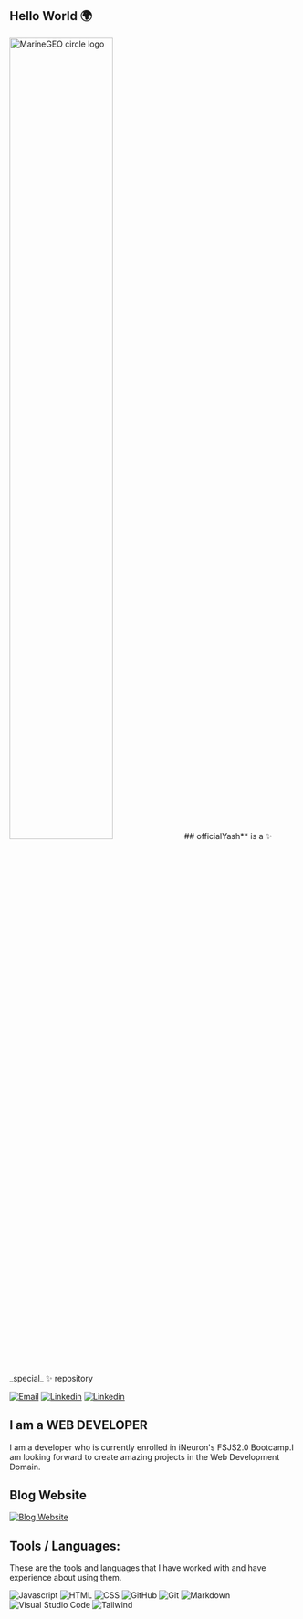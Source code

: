 ## Hello World 🌍

<img src="http://studiopixel.in/wp-content/uploads/2017/11/senior-front-end-developer-openings-1.gif" alt="MarineGEO circle logo" width="60%">
## officialYash** is a ✨ _special_ ✨ repository

<a href="mailto:Yasha3262@gmail.com"><img alt="Email" src="https://img.shields.io/badge/Email-Mail%20Me-brightgreen?style=flat-square&logo=gmail"></a>
<a href="https://www.linkedin.com/in/yash-arora-b15b52108/"><img alt="Linkedin" src="https://img.shields.io/badge/Linkedin-Connect%20Me-red?style=flat-square&logo=linkedin"></a>
<a href="https://www.instagram.com/gabru_jawan22/"><img alt="Linkedin" src="https://img.shields.io/badge/Instagram-Follow%20Me-red?style=flat-square&logo=instagram"></a>



## I am a **WEB DEVELOPER** ##
I am a developer who is currently enrolled in iNeuron's FSJS2.0 Bootcamp.I am looking forward to create amazing projects in the Web Development Domain.

## **Blog Website** ##
<a href="https://hashnode.com/@arora158"><img alt="Blog Website" src="https://img.shields.io/badge/Blog-Visit%20It-yellow?style=flat-square&logo=hashnode"></a>

 ## Tools / Languages:

These are the tools and languages that I have worked with and have experience about using them.

![Javascript](https://img.shields.io/badge/-Javascript-05122A?style=flat&logo=javascript)
![HTML](https://img.shields.io/badge/-HTML-05122A?style=flat&logo=HTML5)
![CSS](https://img.shields.io/badge/-CSS-05122A?style=flat&logo=CSS3)
![GitHub](https://img.shields.io/badge/-GitHub-05122A?style=flat&logo=github)
![Git](https://img.shields.io/badge/-Git-05122A?style=flat&logo=git)
![Markdown](https://img.shields.io/badge/-Markdown-05122A?style=flat&logo=markdown)
![Visual Studio Code](https://img.shields.io/badge/-Visual%20Studio%20Code-05122A?style=flat&logo=visual-studio-code&logoColor=007ACC)
![Tailwind](https://img.shields.io/badge/-Tailwind-black?style=flat&logo=tailwindcss&logoColor=007ACC)




<!--
**officialYash/officialYash** is a ✨ _special_ ✨ repository because its `README.md` (this file) appears on your GitHub profile.

Here are some ideas to get you started:

- 🔭 I’m currently working on ...
- 🌱 I’m currently learning ...
- 👯 I’m looking to collaborate on ...
- 🤔 I’m looking for help with ...
- 💬 Ask me about ...
- 📫 How to reach me: ...
- 😄 Pronouns: ...
- ⚡ Fun fact: ...
-->
